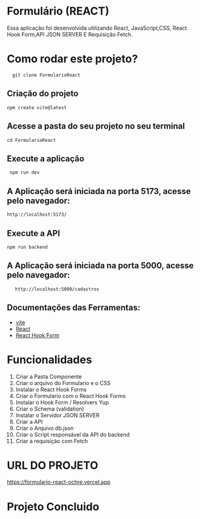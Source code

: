 # Formulário (REACT)

Essa aplicação foi desenvolvida utilizando React, JavaScript,CSS, React Hook Form,API JSON SERVER E Requisição Fetch.

# Como rodar este projeto?
      git clone FormularioReact

 ## Criação do projeto
    npm create vite@latest

 ## Acesse a pasta do seu projeto no seu terminal
    cd FormularioReact

  ## Execute a aplicação
     npm run dev  

## A Aplicação será iniciada na porta  5173, acesse pelo navegador:
    http://localhost:5173/ 


## Execute a API 

    npm run backend

## A Aplicação será iniciada na porta  5000, acesse pelo navegador:
       http://localhost:5000/cadastros

 ## Documentações das Ferramentas:

- [vite](https://vitejs.dev/)
- [React](https://react.dev/)
- [React Hook Form](https://react-hook-form.com)

# Funcionalidades 
1. Criar a Pasta Componente
1. Criar o arquivo do Formulario e o CSS
1. Instalar o React Hook Forms
1. Criar o Formulario com o React Hook Forms
1. Instalar o Hook Form / Resolvers Yup
1. Criar o Schema (validation)
1. Instalar o Servidor JSON SERVER
1. Criar a API
1. Criar o Arquivo db.json
1. Criar o Script responsável da API do backend
1. Criar a requisição com Fetch

# URL DO PROJETO
  https://formulario-react-ochre.vercel.app

# Projeto Concluido



